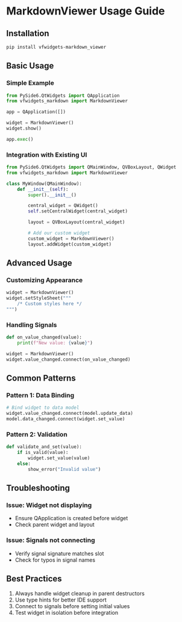 # MarkdownViewer Usage Guide

## Installation

```bash
pip install vfwidgets-markdown_viewer
```

## Basic Usage

### Simple Example

```python
from PySide6.QtWidgets import QApplication
from vfwidgets_markdown import MarkdownViewer

app = QApplication([])

widget = MarkdownViewer()
widget.show()

app.exec()
```

### Integration with Existing UI

```python
from PySide6.QtWidgets import QMainWindow, QVBoxLayout, QWidget
from vfwidgets_markdown import MarkdownViewer

class MyWindow(QMainWindow):
    def __init__(self):
        super().__init__()

        central_widget = QWidget()
        self.setCentralWidget(central_widget)

        layout = QVBoxLayout(central_widget)

        # Add our custom widget
        custom_widget = MarkdownViewer()
        layout.addWidget(custom_widget)
```

## Advanced Usage

### Customizing Appearance

```python
widget = MarkdownViewer()
widget.setStyleSheet("""
    /* Custom styles here */
""")
```

### Handling Signals

```python
def on_value_changed(value):
    print(f"New value: {value}")

widget = MarkdownViewer()
widget.value_changed.connect(on_value_changed)
```

## Common Patterns

### Pattern 1: Data Binding

```python
# Bind widget to data model
widget.value_changed.connect(model.update_data)
model.data_changed.connect(widget.set_value)
```

### Pattern 2: Validation

```python
def validate_and_set(value):
    if is_valid(value):
        widget.set_value(value)
    else:
        show_error("Invalid value")
```

## Troubleshooting

### Issue: Widget not displaying
- Ensure QApplication is created before widget
- Check parent widget and layout

### Issue: Signals not connecting
- Verify signal signature matches slot
- Check for typos in signal names

## Best Practices

1. Always handle widget cleanup in parent destructors
2. Use type hints for better IDE support
3. Connect to signals before setting initial values
4. Test widget in isolation before integration
